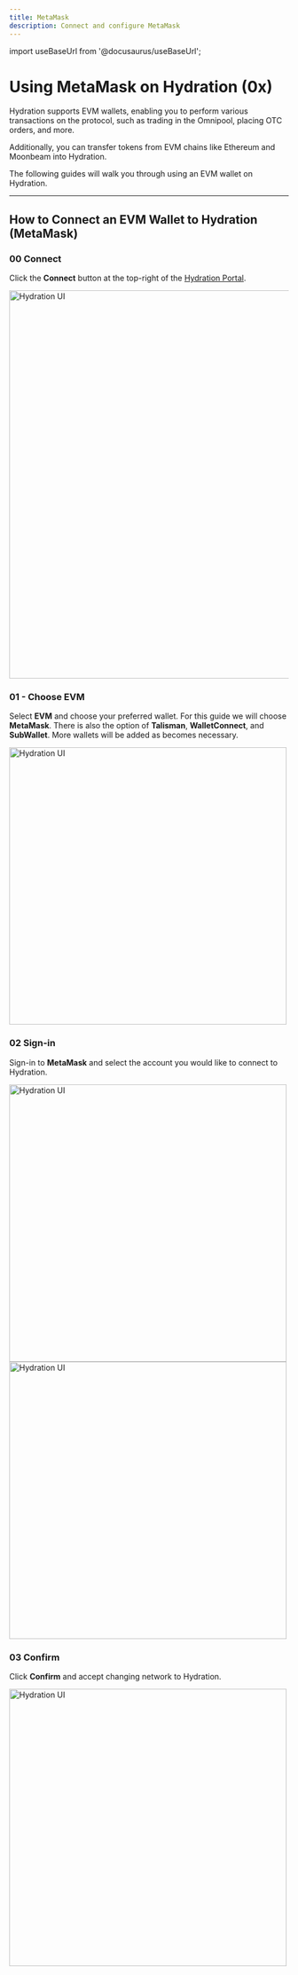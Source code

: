 ```yaml
---
title: MetaMask
description: Connect and configure MetaMask
---
```


import useBaseUrl from '@docusaurus/useBaseUrl';


# Using MetaMask on Hydration (0x)

Hydration supports EVM wallets, enabling you to perform various transactions on the protocol, such as trading in the Omnipool, placing OTC orders, and more.

Additionally, you can transfer tokens from EVM chains like Ethereum and Moonbeam into Hydration.

The following guides will walk you through using an EVM wallet on Hydration.

---

## How to Connect an EVM Wallet to Hydration (MetaMask)

### 00 Connect
Click the **Connect** button at the top-right of the [Hydration Portal](https://app.hydration.net/).
    
 <div style={{textAlign: 'center'}}>
  <img alt="Hydration UI" src={useBaseUrl('/howto_wallet_evm/evm_connectwallet.jpg')}
  width="700px" />
</div>
    
### 01 - Choose EVM
Select **EVM** and choose your preferred wallet. For this guide we will choose **MetaMask**. There is also the option of **Talisman**, **WalletConnect**, and **SubWallet**. More wallets will be added as becomes necessary.
    
 <div style={{textAlign: 'center'}}>
  <img alt="Hydration UI" src={useBaseUrl('/howto_wallet_evm/evm_wallets.jpg')}
  width="500px" />
</div>
    
### 02 Sign-in
Sign-in to **MetaMask** and select the account you would like to connect to Hydration. 
    
 <div style={{textAlign: 'center'}}>
  <img alt="Hydration UI" src={useBaseUrl('/howto_wallet_evm/metamask_accounts.jpg')}
  width="500px" />
</div>

 <div style={{textAlign: 'center'}}>
  <img alt="Hydration UI" src={useBaseUrl('/howto_wallet_evm/metamask_confirm.jpg')}
  width="500px" />
</div>
    
### 03 Confirm
Click **Confirm** and accept changing network to Hydration.

 <div style={{textAlign: 'center'}}>
  <img alt="Hydration UI" src={useBaseUrl('/howto_wallet_evm/evm_accountadded.jpg')}
  width="500px" />
</div>